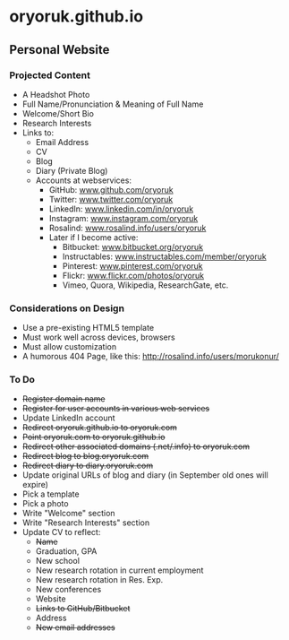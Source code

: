 # oryoruk.github.io
## Personal Website

### Projected Content
- A Headshot Photo
- Full Name/Pronunciation & Meaning of Full Name
- Welcome/Short Bio
- Research Interests
- Links to:
  - Email Address
  - CV
  - Blog
  - Diary (Private Blog)
  - Accounts at webservices:
    - GitHub: www.github.com/oryoruk
    - Twitter: www.twitter.com/oryoruk
    - LinkedIn: www.linkedin.com/in/oryoruk
    - Instagram: www.instagram.com/oryoruk
    - Rosalind: www.rosalind.info/users/oryoruk
    - Later if I become active:
      - Bitbucket: www.bitbucket.org/oryoruk
      - Instructables: www.instructables.com/member/oryoruk
      - Pinterest: www.pinterest.com/oryoruk
      - Flickr: www.flickr.com/photos/oryoruk
      - Vimeo, Quora, Wikipedia, ResearchGate, etc.


### Considerations on Design
- Use a pre-existing HTML5 template
 - Must work well across devices, browsers
 - Must allow customization
- A humorous 404 Page, like this: http://rosalind.info/users/morukonur/

### To Do
- ~~Register domain name~~
- ~~Register for user accounts in various web services~~
- Update LinkedIn account
- ~~Redirect oryoruk.github.io to oryoruk.com~~
- ~~Point oryoruk.com to oryoruk.github.io~~
- ~~Redirect other associated domains (.net/.info) to oryoruk.com~~
- ~~Redirect blog to blog.oryoruk.com~~
- ~~Redirect diary to diary.oryoruk.com~~
- Update original URLs of blog and diary (in September old ones will expire)
- Pick a template
- Pick a photo
- Write "Welcome" section
- Write "Research Interests" section
- Update CV to reflect:
  - ~~Name~~ 
  - Graduation, GPA
  - New school
  - New research rotation in current employment
  - New research rotation in Res. Exp.
  - New conferences
  - Website
  - ~~Links to GitHub/Bitbucket~~
  - Address
  - ~~New email addresses~~
